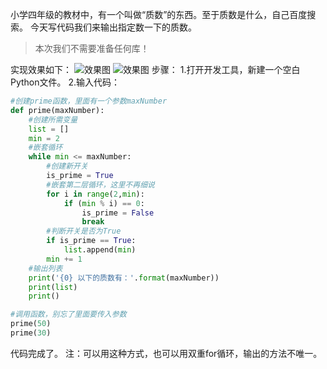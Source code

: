 小学四年级的教材中，有一个叫做“质数”的东西。至于质数是什么，自己百度搜索。
今天写代码我们来输出指定数一下的质数。

> 本次我们不需要准备任何库！

实现效果如下：
![效果图](https://pic.2ge.org/cdn/?url=https://img-blog.csdnimg.cn/20200710170428918.png)
![效果图
](https://img-blog.csdnimg.cn/20200710170612601.png)
步骤：
1.打开开发工具，新建一个空白Python文件。
2.输入代码：

```python
#创建prime函数，里面有一个参数maxNumber
def prime(maxNumber):
	#创建所需变量
    list = []
    min = 2
    #嵌套循环
    while min <= maxNumber:
    	#创建新开关
        is_prime = True
        #嵌套第二层循环，这里不再细说
        for i in range(2,min):
            if (min % i) == 0:
                is_prime = False
                break
        #判断开关是否为True
        if is_prime == True:
            list.append(min)
        min += 1
    #输出列表
    print('{0} 以下的质数有：'.format(maxNumber))
    print(list)
    print()

#调用函数，别忘了里面要传入参数
prime(50)
prime(30)
```
代码完成了。
注：可以用这种方式，也可以用双重for循环，输出的方法不唯一。

